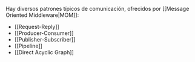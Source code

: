 Hay diversos patrones típicos de comunicación, ofrecidos por [[Message Oriented Middleware|MOM]]:

- [[Request-Reply]]
- [[Producer-Consumer]]
- [[Publisher-Subscriber]]
- [[Pipeline]]
- [[Direct Acyclic Graph]]

